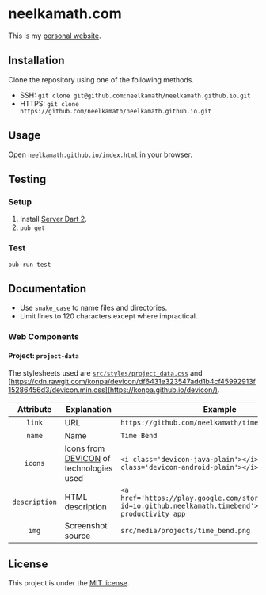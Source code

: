 # neelkamath.com

This is my [personal website](https://neelkamath.com).

## Installation

Clone the repository using one of the following methods.
- SSH: `git clone git@github.com:neelkamath/neelkamath.github.io.git`
- HTTPS: `git clone https://github.com/neelkamath/neelkamath.github.io.git`

## Usage

Open `neelkamath.github.io/index.html` in your browser.

## Testing

### Setup

1. Install [Server Dart 2](https://www.dartlang.org/tools/sdk#install).
1. `pub get`

### Test

`pub run test`

## Documentation

- Use `snake_case` to name files and directories.
- Limit lines to 120 characters except where impractical.

### Web Components

#### Project: `project-data`

The stylesheets used are [`src/styles/project_data.css`](src/styles/project_data.css) and [https://cdn.rawgit.com/konpa/devicon/df6431e323547add1b4cf45992913f15286456d3/devicon.min.css](https://konpa.github.io/devicon/).

|Attribute|Explanation|Example|Optional|
|:-------:|-----------|-------|:------:|
|`link`|URL|`https://github.com/neelkamath/time-bend-android`|No|
|`name`|Name|`Time Bend`|No|
|`icons`|Icons from [DEVICON](https://konpa.github.io/devicon/) of technologies used|`<i class='devicon-java-plain'></i> <i class='devicon-android-plain'></i>`|Yes|
|`description`|HTML description|`<a href='https://play.google.com/store/apps/details?id=io.github.neelkamath.timebend'>Play Store</a> productivity app`|No|
|`img`|Screenshot source|`src/media/projects/time_bend.png`|Yes|

## License

This project is under the [MIT license](LICENSE).
